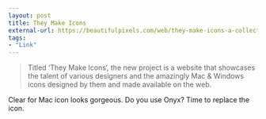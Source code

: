 ```yaml
---
layout: post
title: They Make Icons
external-url: https://beautifulpixels.com/web/they-make-icons-a-collection-of-beautiful-icons/
tags:
- "Link"
---
```

> Titled ‘They Make Icons‘, the new project is a website that showcases the talent of various designers and the amazingly Mac &amp; Windows icons designed by them and made available on the web.

Clear for Mac icon looks gorgeous. Do you use Onyx? Time to replace the icon.
